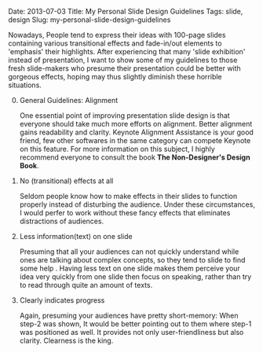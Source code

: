 Date: 2013-07-03
Title: My Personal Slide Design Guidelines
Tags: slide, design
Slug: my-personal-slide-design-guidelines

Nowadays, People tend to express their ideas with 100-page slides containing various transitional effects and fade-in/out elements to 'emphasis' their highlights. After experiencing that many 'slide exhibition' instead of presentation, I want to show some of my guidelines to those fresh slide-makers who presume their presentation could be better with gorgeous effects, hoping may thus slightly diminish these horrible situations.

0. General Guidelines: Alignment

    One essential point of improving presentation slide design is that everyone should take much more efforts on alignment. Better alignment gains readability and clarity. Keynote Alignment Assistance is your good friend, few other softwares in the same category can compete Keynote on this feature. For more information on this subject, I highly recommend everyone to consult the book **The Non-Designer's Design Book**. 

1. No (transitional) effects at all

    Seldom people know how to make effects in their slides to function properly instead of disturbing the audience. Under these circumstances, I would perfer to work without these fancy effects that eliminates distractions of audiences.

2. Less information(text) on one slide

    Presuming that all your audiences can not quickly understand while ones are talking about complex concepts, so they tend to slide to find some help . Having less text on one slide makes them perceive your idea very quickly from one slide then focus on speaking, rather than try to read through quite an amount of texts.

3. Clearly indicates progress 

    Again, presuming your audiences have pretty short-memory: When step-2 was shown, It would be better pointing out to them where step-1 was positioned as well. It provides not only user-friendliness but also clarity. Clearness is the king.
